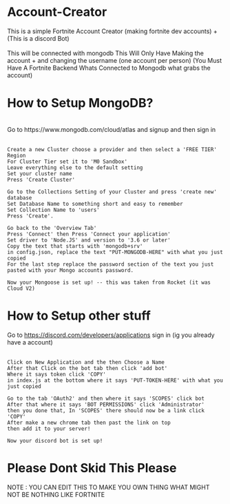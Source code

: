 # Account-Creator
This is a simple Fortnite Account Creator (making fortnite dev accounts) + (This is a discord Bot)
<br><br>
This will be connected with mongodb
This Will Only Have Making the account + and changing the username (one account per person)
(You Must Have A Fortnite Backend Whats Connected to Mongodb what grabs the account)
# How to Setup MongoDB?
<br>
Go to https://www.mongodb.com/cloud/atlas and signup and then sign in 
<br><br>

	Create a new Cluster choose a provider and then select a 'FREE TIER' Region 
	For Cluster Tier set it to 'M0 Sandbox'
	Leave everything else to the default setting 
	Set your cluster name 
	Press 'Create Cluster'
  
	Go to the Collections Setting of your Cluster and press 'create new' database 
	Set Database Name to something short and easy to remember 
	Set Collection Name to 'users'
	Press 'Create'. 
	 
	Go back to the 'Overview Tab' 
	Press 'Connect' then Press 'Connect your application' 
	Set driver to 'Node.JS' and version to '3.6 or later'
	Copy the text that starts with 'mongodb+srv'
	in config.json, replace the text "PUT-MONGODB-HERE" with what you just copied 
	For the last step replace the password section of the text you just pasted with your Mongo accounts password.
	 
	Now your Mongoose is set up! -- this was taken from Rocket (it was Cloud V2) 

# How to Setup other stuff
Go to https://discord.com/developers/applications sign in (ig you already have a account)
<br><br>

	Click on New Application and the then Choose a Name
	After that Click on the bot tab then click 'add bot'
	Where it says token click 'COPY'
	in index.js at the bottom where it says 'PUT-TOKEN-HERE' with what you just copied
	
	Go to the tab 'OAuth2' and then where it says 'SCOPES' click bot
	After that where it says 'BOT PERMISSIONS' click 'Administrator'
	then you done that, In 'SCOPES' there should now be a link click 'COPY'
	After make a new chrome tab then past the link on top 
	then add it to your server!
	
	Now your discord bot is set up!
# Please Dont Skid This Please

NOTE : YOU CAN EDIT THIS TO MAKE YOU OWN THING WHAT MIGHT NOT BE NOTHING LIKE FORTNITE
